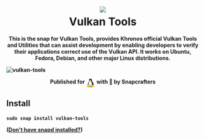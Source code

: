 <h1 align="center">
  <img src="https://user-images.githubusercontent.com/45159366/50628051-33c28400-0eeb-11e9-8ef7-fa19a63ba495.png">
  <br />
  Vulkan Tools
</h1>

<p align="center"><b>This is the snap for Vulkan Tools, provides Khronos official Vulkan Tools and Utilities that can assist development by enabling developers to verify their applications correct use of the Vulkan API. It works on Ubuntu, Fedora, Debian, and other major Linux distributions.</p>

<!-- Uncomment and modify this when you are provided a build status badge
<p align="center">
<a href="https://build.snapcraft.io/user/snapcrafters/fork-and-rename-me"><img src="https://build.snapcraft.io/badge/snapcrafters/fork-and-rename-me.svg" alt="Snap Status"></a>
</p>
-->


![vulkan-tools](https://user-images.githubusercontent.com/45159366/64080450-21caf800-cca9-11e9-9cb9-95b8362feff0.png?raw=true "vulkan-tools")


<p align="center">Published for <img src="https://raw.githubusercontent.com/anythingcodes/slack-emoji-for-techies/gh-pages/emoji/tux.png" align="top" width="24" /> with 💝 by Snapcrafters</p>

## Install

    sudo snap install vulkan-tools

([Don't have snapd installed?](https://snapcraft.io/docs/core/install))
